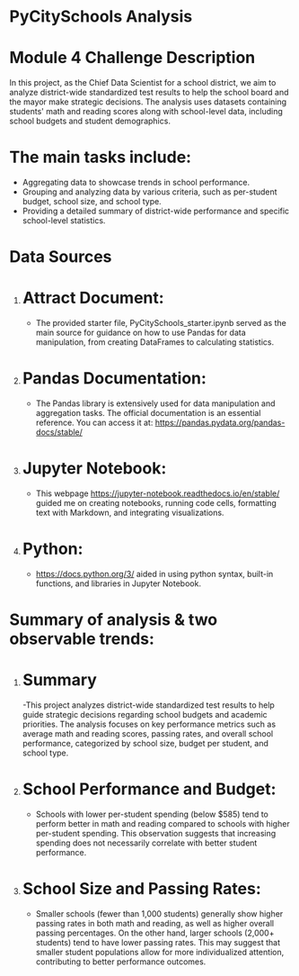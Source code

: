 # PyCitySchools Analysis

# Module 4 Challenge Description
In this project, as the Chief Data Scientist for a school district, we aim to analyze district-wide standardized test results to help the school board and the mayor make strategic decisions. The analysis uses datasets containing students' math and reading scores along with school-level data, including school budgets and student demographics.

# The main tasks include:
- Aggregating data to showcase trends in school performance.
- Grouping and analyzing data by various criteria, such as per-student budget, school size, and school type.
- Providing a detailed summary of district-wide performance and specific school-level statistics.

# Data Sources
1. # Attract Document:
   - The provided starter file, PyCitySchools_starter.ipynb served as the main source for guidance on how to use Pandas for data manipulation, from creating DataFrames to calculating statistics.
2. # Pandas Documentation:
   - The Pandas library is extensively used for data manipulation and aggregation tasks. The official documentation is an essential reference. You can access it at: https://pandas.pydata.org/pandas-docs/stable/
3. # Jupyter Notebook:
   - This webpage https://jupyter-notebook.readthedocs.io/en/stable/ guided me on creating notebooks, running code cells, formatting text with Markdown, and integrating visualizations.
4. # Python:
   - https://docs.python.org/3/ aided in using python syntax, built-in functions, and libraries in Jupyter Notebook. 

# Summary of analysis & two observable trends:
1. # Summary
   -This project analyzes district-wide standardized test results to help guide strategic decisions regarding school budgets and academic priorities. The analysis focuses on key performance metrics such as average math and reading scores, passing rates, and overall school performance, categorized by school size, budget per student, and school type.
2. # School Performance and Budget:
   - Schools with lower per-student spending (below $585) tend to perform better in math and reading compared to schools with higher per-student spending. This observation suggests that increasing spending does not necessarily correlate with better student performance.
3. # School Size and Passing Rates:
   - Smaller schools (fewer than 1,000 students) generally show higher passing rates in both math and reading, as well as higher overall passing percentages. On the other hand, larger schools (2,000+ students) tend to have lower passing rates. This may suggest that smaller student populations allow for more individualized attention, contributing to better performance outcomes.

